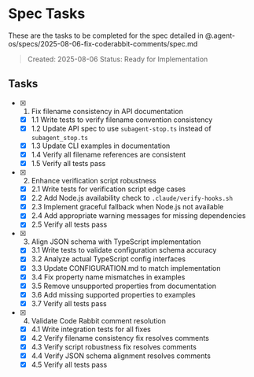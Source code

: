 # Spec Tasks

These are the tasks to be completed for the spec detailed in @.agent-os/specs/2025-08-06-fix-coderabbit-comments/spec.md

> Created: 2025-08-06
> Status: Ready for Implementation

## Tasks

- [x] 1. Fix filename consistency in API documentation
  - [x] 1.1 Write tests to verify filename convention consistency
  - [x] 1.2 Update API spec to use `subagent-stop.ts` instead of `subagent_stop.ts`
  - [x] 1.3 Update CLI examples in documentation
  - [x] 1.4 Verify all filename references are consistent
  - [x] 1.5 Verify all tests pass

- [x] 2. Enhance verification script robustness
  - [x] 2.1 Write tests for verification script edge cases
  - [x] 2.2 Add Node.js availability check to `.claude/verify-hooks.sh`
  - [x] 2.3 Implement graceful fallback when Node.js not available
  - [x] 2.4 Add appropriate warning messages for missing dependencies
  - [x] 2.5 Verify all tests pass

- [x] 3. Align JSON schema with TypeScript implementation
  - [x] 3.1 Write tests to validate configuration schema accuracy
  - [x] 3.2 Analyze actual TypeScript config interfaces
  - [x] 3.3 Update CONFIGURATION.md to match implementation
  - [x] 3.4 Fix property name mismatches in examples
  - [x] 3.5 Remove unsupported properties from documentation
  - [x] 3.6 Add missing supported properties to examples
  - [x] 3.7 Verify all tests pass

- [x] 4. Validate Code Rabbit comment resolution
  - [x] 4.1 Write integration tests for all fixes
  - [x] 4.2 Verify filename consistency fix resolves comments
  - [x] 4.3 Verify script robustness fix resolves comments
  - [x] 4.4 Verify JSON schema alignment resolves comments
  - [x] 4.5 Verify all tests pass
